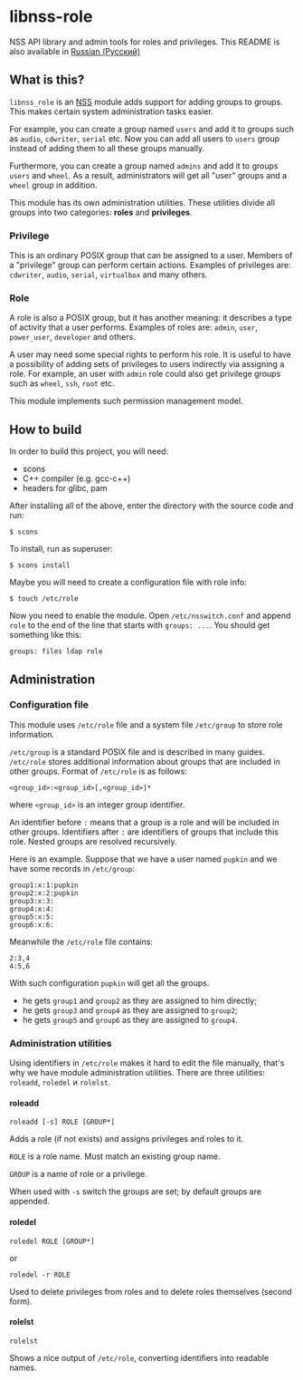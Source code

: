 # libnss-role

NSS API library and admin tools for roles and privileges.
This README is also available in [Russian (Русский)](README-ru.md)

## What is this?

`libnss_role` is an [NSS](https://en.wikipedia.org/wiki/Name_Service_Switch) module adds support for adding groups to groups.
This makes certain system administration tasks easier.

For example, you can create a group named `users` and add it to groups such as `audio`, `cdwriter`, `serial` etc.
Now you can add all users to `users` group instead of adding them to all these groups manually.

Furthermore, you can create a group named `admins` and add it to groups `users` and `wheel`. As a result, administrators
will get all "user" groups and a `wheel` group in addition.

This module has its own administration utilities. These utilities divide all groups into two categories: **roles** and **privileges**.

### Privilege
This is an ordinary POSIX group that can be assigned to a user.
Members of a "privilege" group can perform certain actions.
Examples of privileges are: `cdwriter`, `audio`, `serial`, `virtualbox` and many others.

### Role
A role is also a POSIX group, but it has another meaning: it describes a type of activity that a user performs.
Examples of roles are: `admin`, `user`, `power_user`, `developer` and others.

A user may need some special rights to perform his role. It is useful to have a possibility of adding sets of privileges to
users indirectly via assigning a role. For example, an user with `admin` role could also get privilege groups such as
`wheel`, `ssh`, `root` etc.

This module implements such permission management model.

## How to build
In order to build this project, you will need:
* scons
* C++ compiler (e.g. gcc-c++)
* headers for glibc, pam

After installing all of the above, enter the directory with the source code and run:
```
$ scons
```

To install, run as superuser:
```
$ scons install
```

Maybe you will need to create a configuration file with role info:
```
$ touch /etc/role
```

Now you need to enable the module. Open `/etc/nsswitch.conf` and append `role` to the end of the line that starts with `groups: ...`.
You should get something like this:
```
groups: files ldap role
```

## Administration

### Configuration file
This module uses `/etc/role` file and a system file `/etc/group` to store role information.

`/etc/group` is a standard POSIX file and is described in many guides.
`/etc/role` stores additional information about groups that are included in other groups.
Format of `/etc/role` is as follows:
```
<group_id>:<group_id>[,<group_id>]*
```
where `<group_id>` is an integer group identifier.

An identifier before `:` means that a group is a role and will be included in other groups.
Identifiers after `:` are identifiers of groups that include this role.
Nested groups are resolved recursively.

Here is an example. Suppose that we have a user named `pupkin` and we have some records in `/etc/group`:
```
group1:x:1:pupkin
group2:x:2:pupkin
group3:x:3:
group4:x:4:
group5:x:5:
group6:x:6:
```

Meanwhile the `/etc/role` file contains:
```
2:3,4
4:5,6
```

With such configuration `pupkin` will get all the groups.
* he gets `group1` and `group2` as they are assigned to him directly;
* he gets `group3` and `group4` as they are assigned to `group2`;
* he gets `group5` and `group6` as they are assigned to `group4`.

### Administration utilities
Using identifiers in `/etc/role` makes it hard to edit the file manually, that's why we have module administration utilities.
There are three utilities: `roleadd`, `roledel` и `rolelst`.

#### roleadd
```
roleadd [-s] ROLE [GROUP*]
```

Adds a role (if not exists) and assigns privileges and roles to it.

`ROLE` is a role name. Must match an existing group name.

`GROUP` is a name of role or a privilege.

When used with `-s` switch the groups are set; by default groups are appended.

#### roledel
```
roledel ROLE [GROUP*]
```
or
```
roledel -r ROLE
```

Used to delete privileges from roles and to delete roles themselves (second form).

#### rolelst
```
rolelst
```

Shows a nice output of `/etc/role`, converting identifiers into readable names.
